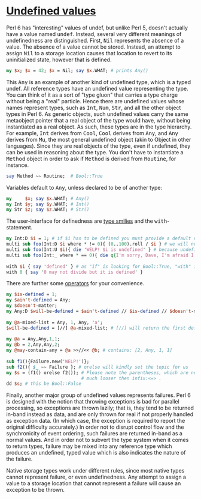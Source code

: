 [1]: http://rosettacode.org/wiki/Undefined_values

# [Undefined values][1]

Perl 6 has "interesting" values of undef, but unlike Perl 5, doesn't actually have a value named <tt>undef</tt>. Instead, several very different meanings of undefinedness are distinguished. First, <tt>Nil</tt> represents the absence of a value. The absence of a value cannot be stored. Instead, an attempt to assign <tt>Nil</tt> to a storage location causes that location to revert to its uninitialized state, however that is defined.

```perl
my $x; $x = 42; $x = Nil; say $x.WHAT; # prints Any()
```


This <tt>Any</tt> is an example of another kind of undefined type, which is a typed undef. All reference types have an undefined value representing the type. You can think of it as a sort of "type gluon" that carries a type charge without being a "real" particle. Hence there are undefined values whose names represent types, such as <tt>Int</tt>, <tt>Num</tt>, <tt>Str</tt>, and all the other object types in Perl 6. As generic objects, such undefined values carry the same metaobject pointer that a real object of the type would have, without being instantiated as a real object. As such, these types are in the type hierarchy. For example, <tt>Int</tt> derives from <tt>Cool</tt>, <tt>Cool</tt> derives from <tt>Any</tt>, and <tt>Any</tt> derives from <tt>Mu</tt>, the most general undefined object (akin to Object in other languages). Since they are real objects of the type, even if undefined, they can be used in reasoning about the type. You don't have to instantiate a <tt>Method</tt> object in order to ask if <tt>Method</tt> is derived from <tt>Routine</tt>, for instance.

```perl
say Method ~~ Routine;  # Bool::True
```


Variables default to <tt>Any</tt>, unless declared to be of another type:

```perl
my     $x; say $x.WHAT; # Any()
my Int $y; say $y.WHAT; # Int()
my Str $z; say $z.WHAT; # Str()
```


The user-interface for definedness are [type smilies](http://design.perl6.org/S12.html#Abstract\_vs\_Concrete\_types) and the <tt>with</tt>-statement.

```perl
my Int:D $i = 1; # if $i has to be defined you must provide a default value
multi sub foo(Int:D $i where * != 0){ (0..100).roll / $i } # we will never divide by 0
multi sub foo(Int:U $i){ die 'WELP! $i is undefined' } # because undefinedness is deadly
multi sub foo(Int:_ where * == 0){ die q{I'm sorry, Dave, I'm afraid I can't do that.} }
 
with $i { say 'defined' } # as "if" is looking for Bool::True, "with" is looking for *.defined
with 0 { say '0 may not divide but it is defined' }

```


There are further some [operators](http://design.perl6.org/S03.html) for your convenience.

```perl
my $is-defined = 1;
my $ain't-defined = Any;
my $doesn't-matter;
my Any:D $will-be-defined = $ain't-defined // $is-defined // $doesn't-matter;
 
my @a-mixed-list = Any, 1, Any, 'a';
$will-be-defined = [//] @a-mixed-list; # [//] will return the first defined value
 
my @a = Any,Any,1,1;
my @b = 2,Any,Any,2;
my @may-contain-any = @a >>//<< @b; # contains: [2, Any, 1, 1]
 
sub f1(){Failure.new('WELP!')};
sub f2(){ $_ ~~ Failure }; # orelse will kindly set the topic for us
my $s = (f1() orelse f2()); # Please note the parentheses, which are needed because orelse is
                            # much looser then infix:<=> .
dd $s; # this be Bool::False
```


Finally, another major group of undefined values represents failures. Perl 6 is designed with the notion that throwing exceptions is bad for parallel processing, so exceptions are thrown lazily; that is, they tend to be returned in-band instead as data, and are only thrown for real if not properly handled as exception data. (In which case, the exception is required to report the original difficulty accurately.) In order not to disrupt control flow and the synchronicity of event ordering, such failures are returned in-band as a normal values. And in order not to subvert the type system when it comes to return types, failure may be mixed into any reference type which produces an undefined, typed value which is also indicates the nature of the failure.



Native storage types work under different rules, since most native types cannot represent failure, or even undefinedness. Any attempt to assign a value to a storage location that cannot represent a failure will cause an exception to be thrown.